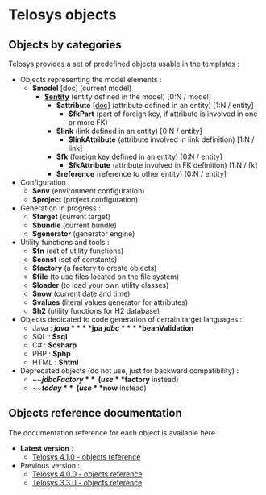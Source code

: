 # Telosys objects

## Objects by categories

Telosys provides a set of predefined objects usable in the templates :

* Objects representing the model elements :&#x20;
  * **$model**  \[doc]  (current model)
    * [**$entity**](https://www.telosys.org/doc/latest/objects/entity.html)  (entity defined in the model) \[0:N / model]
      * **$attribute**  [\[doc\]](https://www.telosys.org/doc/latest/objects/attribute.html)  (attribute defined in an entity) \[1:N / entity]
        * **$fkPart** (part of foreign key, if attribute is involved in one or more FK)
      * **$link**  (link defined in an entity) \[0:N / entity]
        * **$linkAttribute** (attribute involved in link definition) \[1:N / link]
      * **$fk** (foreign key defined in an entity) \[0:N / entity]
        * **$fkAttribute** (attribute involved in FK definition) \[1:N / fk]
      * **$reference** (reference to other entity) \[0:N / entity]
* Configuration : &#x20;
  * **$env** (environment configuration)
  * **$project** (project configuration)
* Generation in progress :&#x20;
  * **$target** (current target)
  * **$bundle** (current bundle)
  * **$generator** (generator engine)
* Utility functions and tools :&#x20;
  * **$fn** (set of utility functions)
  * **$const** (set of constants)
  * **$factory** (a factory to create objects)
  * **$file** (to use files located on the file system)&#x20;
  * **$loader** (to load your own utility classes)
  * **$now**  (current date and time)
  * **$values** (literal values generator for attributes)
  * **$h2** (utility functions for H2 database)
* Objects dedicated to code generation of certain target languages :  &#x20;
  * Java :  **$java**   **$jpa**   **$jdbc**   **$beanValidation**  &#x20;
  * SQL :  **$sql** &#x20;
  * C#  :  **$csharp**&#x20;
  * PHP :  **$php** &#x20;
  * HTML :  **$html** &#x20;
* Deprecated objects (do not use, just for backward compatibility) : &#x20;
  * ~~**$jdbcFactory**~~  (use **$factory** instead)
  * ~~**$today**~~ (use **$now** instead)

## Objects reference documentation

The documentation reference for each object is available here :

* **Latest version** :&#x20;
  * [Telosys 4.1.0 - objects reference](https://www.telosys.org/doc/v410/objects/index.html)
* Previous version :&#x20;
  * [Telosys 4.0.0 - objects reference](https://www.telosys.org/doc/v400/objects/index.html)
  * [Telosys 3.3.0 - objects reference](https://www.telosys.org/doc/v330/objects/index.html)



